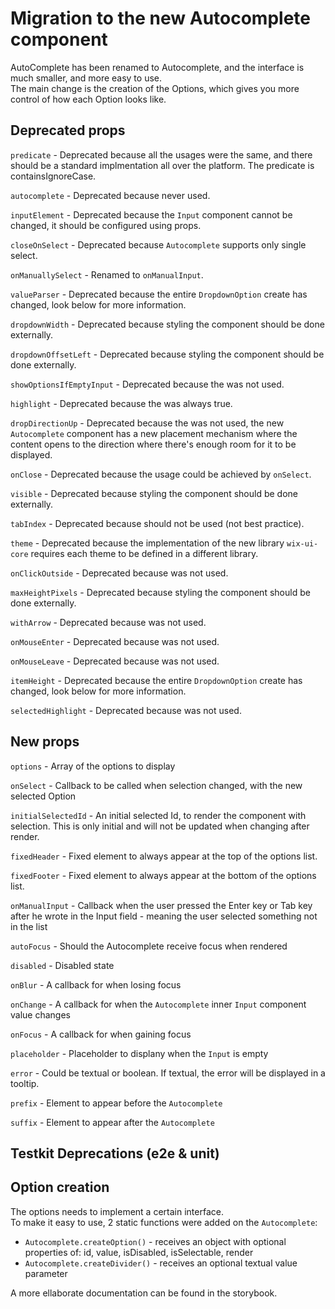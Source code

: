 # Migration to the new Autocomplete component

AutoComplete has been renamed to Autocomplete, and the interface is much smaller, and more easy to use.\
The main change is the creation of the Options, which gives you more control of how each Option looks like.

## Deprecated props

`predicate` - Deprecated because all the usages were the same, and there should be a standard implmentation all over the platform. The predicate is containsIgnoreCase.

`autocomplete` - Deprecated because never used.

`inputElement` - Deprecated because the `Input` component cannot be changed, it should be configured using props.

`closeOnSelect` - Deprecated because `Autocomplete` supports only single select.

`onManuallySelect` - Renamed to `onManualInput`.

`valueParser` - Deprecated because the entire `DropdownOption` create has changed, look below for more information.

`dropdownWidth` - Deprecated because styling the component should be done externally.

`dropdownOffsetLeft` - Deprecated because styling the component should be done externally.

`showOptionsIfEmptyInput` - Deprecated because the was not used.

`highlight` - Deprecated because the was always true.

`dropDirectionUp` - Deprecated because the was not used, the new `Autocomplete` component has a new placement mechanism where the content opens to the direction where there's enough room for it to be displayed.

`onClose` - Deprecated because the usage could be achieved by `onSelect`.

`visible` - Deprecated because styling the component should be done externally.

`tabIndex` - Deprecated because should not be used (not best practice).

`theme` - Deprecated because the implementation of the new library `wix-ui-core` requires each theme to be defined in a different library.

`onClickOutside` - Deprecated because was not used.

`maxHeightPixels` - Deprecated because styling the component should be done externally.

`withArrow` - Deprecated because was not used.

`onMouseEnter` - Deprecated because was not used.

`onMouseLeave` - Deprecated because was not used.

`itemHeight` - Deprecated because the entire `DropdownOption` create has changed, look below for more information.

`selectedHighlight` - Deprecated because was not used.

## New props

`options` - Array of the options to display

`onSelect` - Callback to be called when selection changed, with the new selected Option

`initialSelectedId` - An initial selected Id, to render the component with selection. This is only initial and will not be updated when changing after render.

`fixedHeader` - Fixed element to always appear at the top of the options list.

`fixedFooter` - Fixed element to always appear at the bottom of the options list.

`onManualInput` - Callback when the user pressed the Enter key or Tab key after he wrote in the Input field - meaning the user selected something not in the list

`autoFocus` - Should the Autocomplete receive focus when rendered

`disabled` - Disabled state

`onBlur` - A callback for when losing focus

`onChange` - A callback for when the `Autocomplete` inner `Input` component value changes

`onFocus` - A callback for when gaining focus

`placeholder` - Placeholder to displany when the `Input` is empty

`error` - Could be textual or boolean. If textual, the error will be displayed in a tooltip.

`prefix` - Element to appear before the `Autocomplete`

`suffix`  - Element to appear after the `Autocomplete`

## Testkit Deprecations (e2e & unit)

## Option creation

The options needs to implement a certain interface.\
To make it easy to use, 2 static functions were added on the `Autocomplete`:

* `Autocomplete.createOption()` - receives an object with optional properties of: id, value, isDisabled, isSelectable, render
* `Autocomplete.createDivider()` - receives an optional textual value parameter

A more ellaborate documentation can be found in the storybook.
